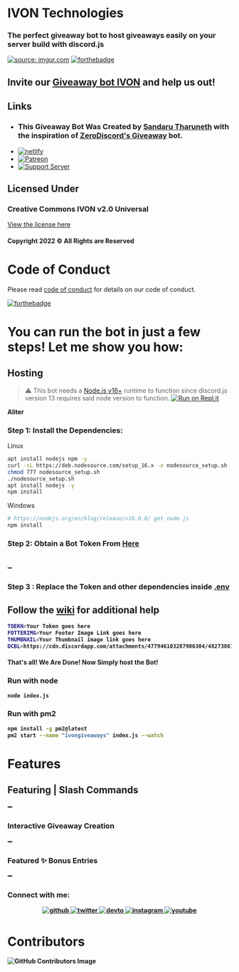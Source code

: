 # IVON Technologies
### The perfect giveaway bot to host giveaways easily on your server build with discord.js
<a href="https://imgur.com/1TLIl08"><img src="https://i.imgur.com/1TLIl08.png" title="source: imgur.com" /></a>
[![forthebadge](https://forthebadge.com/images/badges/made-with-javascript.svg)](https://forthebadge.com) <br>
## Invite our [Giveaway bot IVON](https://discord.com/api/oauth2/authorize?client_id=973436715819745290&permissions=406881561681&scope=bot%20applications.commands) and help us out!
## Links
- ### This Giveaway Bot Was Created by [Sandaru Tharuneth](https://sandarutharuneth.com/) with the inspiration of [ZeroDiscord's Giveaway](https://github.com/ZeroDiscord) bot.
- <a href='https://ivon.netlify.app' target="_blank"><img alt='netlify' src='https://img.shields.io/badge/Website-100000?style=for-the-badge&logo=netlify&logoColor=white&labelColor=04AD7D&color=90FFA7'/></a>
- <a href='https://www.patreon.com/projectrazer' target="_blank"><img alt='Patreon' src='https://img.shields.io/badge/Patreon-100000?style=for-the-badge&logo=Patreon&logoColor=white&labelColor=FF7726&color=FED89F'/></a>
- [![Support Server](https://img.shields.io/discord/886462690153857054?label=Support%20Server&logo=Discord&colorB=5865F2&style=for-the-badge&logoColor=white) ](https://discord.gg/cqSEc9FNrE)
## Licensed Under
### Creative Commons IVON v2.0 Universal
[View the license here](https://github.com/sandarutharuneth/ivongiveaways/blob/master/LICENSE)
#### Copyright 2022 © All Rights are Reserved 


# Code of Conduct

Please read [code of conduct](https://github.com/sandarutharuneth/ivongiveaways/blob/master/CODE_OF_CONDUCT.md) for details on our code of conduct.

[![forthebadge](https://forthebadge.com/images/badges/it-works-why.svg)](https://forthebadge.com)

# You can run the bot in just a few steps! Let me show you how:
## Hosting 
> ⚠  This bot needs a [Node.js v16+](https://nodejs.org/en/blog/release/v16.0.0/)  runtime to function since discord.js version 13 requires said node version to function.
[![Run on Repl.it](https://repl.it/badge/github/sandarutharuneth/ivongiveaways)](https://repl.it/github/sandarutharuneth/ivongiveaways)

**Aliter**

### Step 1: Install the Dependencies:
Linux 
```sh
apt install nodejs npm -y
curl -sL https://deb.nodesource.com/setup_16.x -o nodesource_setup.sh
chmod 777 nodesource_setup.sh
./nodesource_setup.sh
apt install nodejs -y
npm install
```
Windows 
```sh
# https://nodejs.org/en/blog/release/v16.0.0/ get node.js
npm install 
```

### Step 2: Obtain a Bot Token From [Here](https://discord.com/developers) <br> <br>
➖
<b>
  

### Step 3 : Replace the Token and other dependencies inside [.env](https://github.com/sandarutharuneth/ivongiveaways/blob/master/.env) <br>
  ## Follow the [wiki](https://github.com/sandarutharuneth/ivongiveaways/wiki) for additional help
```sh
TOEKN=Your Token goes here
FOTTERIMG=Your Footer Image Link goes here
THUMBNAIL=Your Thumbnail image link goes here
DCBL=https://cdn.discordapp.com/attachments/477946103287906304/482738675776618497/DBL.png
```  
#### That's all! We Are Done! Now Simply host the Bot!

### Run with node
```sh
node index.js
```
### Run with pm2
```sh
npm install -g pm2@latest
pm2 start --name "ivongiveaways" index.js --watch
```

# Features
## Featuring | Slash Commands 
➖
<b>
  
### Interactive Giveaway Creation
  
➖
<b>
  
### Featured ✨ Bonus Entries 
➖
<b>

  <h3 align="left">Connect with me:</h3>
<div align="center">
<a href="https://github.com/sandarutharuneth" target="_blank">
<img src=https://img.shields.io/badge/github-%2324292e.svg?&style=for-the-badge&logo=github&logoColor=white alt=github style="margin-bottom: 5px;" />
</a>
<a href="https://twitter.com/sandarudev" target="_blank">
<img src=https://img.shields.io/badge/twitter-%2300acee.svg?&style=for-the-badge&logo=twitter&logoColor=white alt=twitter style="margin-bottom: 5px;" />
</a>
<a href="https://dev.to/sandarudev" target="_blank">
<img src=https://img.shields.io/badge/dev.to-%2308090A.svg?&style=for-the-badge&logo=dev.to&logoColor=white alt=devto style="margin-bottom: 5px;" />
</a>
<a href="https://instagram.com/sandarutharuneth" target="_blank">
<img src=https://img.shields.io/badge/instagram-%23000000.svg?&style=for-the-badge&logo=instagram&logoColor=white alt=instagram style="margin-bottom: 5px;" />
</a>
<a href="https://www.youtube.com/user/https://www.youtube.com/channel/UCOGChXvRG1dYCY3X7c3HFXQ" target="_blank">
<img src=https://img.shields.io/badge/youtube-%23EE4831.svg?&style=for-the-badge&logo=youtube&logoColor=white alt=youtube style="margin-bottom: 5px;" />
</a>  
</div> 
  
# Contributors

![GitHub Contributors Image](https://contrib.rocks/image?repo=sandarutharuneth/ivongiveaways)
